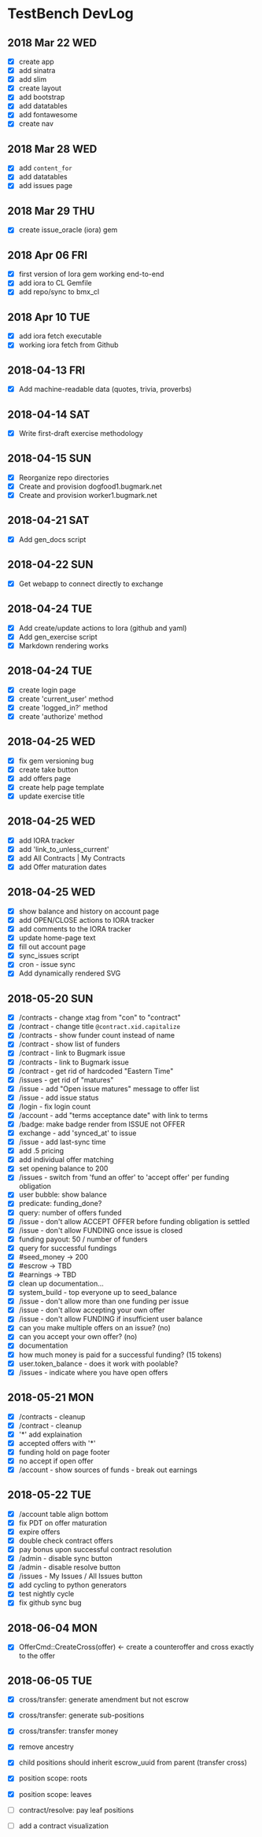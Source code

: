 # TestBench DevLog

## 2018 Mar 22 WED

- [x] create app
- [x] add sinatra
- [x] add slim
- [x] create layout
- [x] add bootstrap
- [x] add datatables
- [x] add fontawesome
- [x] create nav

## 2018 Mar 28 WED

- [x] add `content_for`
- [x] add datatables
- [x] add issues page

## 2018 Mar 29 THU

- [x] create issue_oracle (iora) gem

## 2018 Apr 06 FRI

- [x] first version of Iora gem working end-to-end
- [x] add iora to CL Gemfile
- [x] add repo/sync to bmx_cl

## 2018 Apr 10 TUE

- [x] add iora fetch executable
- [x] working iora fetch from Github 

## 2018-04-13 FRI

- [x] Add machine-readable data (quotes, trivia, proverbs)

## 2018-04-14 SAT

- [x] Write first-draft exercise methodology

## 2018-04-15 SUN

- [x] Reorganize repo directories
- [x] Create and provision dogfood1.bugmark.net
- [x] Create and provision worker1.bugmark.net

## 2018-04-21 SAT

- [x] Add gen_docs script 

## 2018-04-22 SUN

- [x] Get webapp to connect directly to exchange

## 2018-04-24 TUE

- [x] Add create/update actions to Iora (github and yaml)
- [x] Add gen_exercise script 
- [x] Markdown rendering works

## 2018-04-24 TUE

- [x] create login page
- [x] create 'current_user' method
- [x] create 'logged_in?' method
- [x] create 'authorize' method

## 2018-04-25 WED

- [x] fix gem versioning bug
- [x] create take button
- [x] add offers page
- [x] create help page template
- [x] update exercise title

## 2018-04-25 WED

- [x] add IORA tracker
- [x] add 'link_to_unless_current'
- [x] add All Contracts | My Contracts
- [x] add Offer maturation dates

## 2018-04-25 WED

- [x] show balance and history on account page
- [x] add OPEN/CLOSE actions to IORA tracker
- [x] add comments to the IORA tracker
- [x] update home-page text
- [x] fill out account page
- [x] sync_issues script 
- [x] cron - issue sync
- [x] Add dynamically rendered SVG

## 2018-05-20 SUN

- [x] /contracts - change xtag from "con" to "contract"
- [x] /contract - change title `@contract.xid.capitalize`
- [x] /contracts - show funder count instead of name
- [x] /contract - show list of funders
- [x] /contract  - link to Bugmark issue
- [x] /contracts - link to Bugmark issue
- [x] /contract - get rid of hardcoded "Eastern Time"
- [x] /issues - get rid of "matures"
- [x] /issue - add "Open issue matures" message to offer list
- [x] /issue - add issue status
- [x] /login - fix login count
- [x] /account - add "terms acceptance date" with link to terms
- [x] /badge: make badge render from ISSUE not OFFER
- [x] exchange - add 'synced_at' to issue
- [x] /issue - add last-sync time
- [x] add .5 pricing
- [x] add individual offer matching
- [x] set opening balance to 200
- [x] /issues - switch from 'fund an offer' to 'accept offer' per funding obligation
- [x] user bubble: show balance
- [x] predicate: funding_done?
- [x] query: number of offers funded 
- [x] /issue - don't allow ACCEPT OFFER before funding obligation is settled
- [x] /issue - don't allow FUNDING once issue is closed
- [x] funding payout: 50 / number of funders
- [x] query for successful fundings
- [x] #seed_money -> 200
- [x] #escrow -> TBD
- [x] #earnings -> TBD
- [x] clean up documentation...
- [x] system_build - top everyone up to seed_balance
- [x] /issue - don't allow more than one funding per issue
- [x] /issue - don't allow accepting your own offer
- [x] /issue - don't allow FUNDING if insufficient user balance
- [x] can you make multiple offers on an issue? (no)
- [x] can you accept your own offer? (no)
- [x] documentation
- [x] how much money is paid for a successful funding? (15 tokens)
- [x] user.token_balance - does it work with poolable?
- [x] /issues - indicate where you have open offers

## 2018-05-21 MON

- [x] /contracts - cleanup
- [x] /contract  - cleanup
- [x] '*' add explaination
- [x] accepted offers with '*'
- [x] funding hold on page footer
- [x] no accept if open offer
- [x] /account - show sources of funds - break out earnings

## 2018-05-22 TUE

- [x] /account table align bottom
- [x] fix PDT on offer maturation
- [x] expire offers
- [x] double check contract offers
- [x] pay bonus upon successful contract resolution
- [x] /admin - disable sync button
- [x] /admin - disable resolve button
- [x] /issues - My Issues / All Issues button
- [x] add cycling to python generators
- [x] test nightly cycle
- [x] fix github sync bug

## 2018-06-04 MON

- [x] OfferCmd::CreateCross(offer) <- create a counteroffer and cross exactly to the offer

## 2018-06-05 TUE

- [x] cross/transfer: generate amendment but not escrow
- [x] cross/transfer: generate sub-positions
- [x] cross/transfer: transfer money
- [x] remove ancestry
- [x] child positions should inherit escrow_uuid from parent (transfer cross)
- [x] position scope: roots
- [x] position scope: leaves

- [ ] contract/resolve: pay leaf positions

- [ ] add a contract visualization

